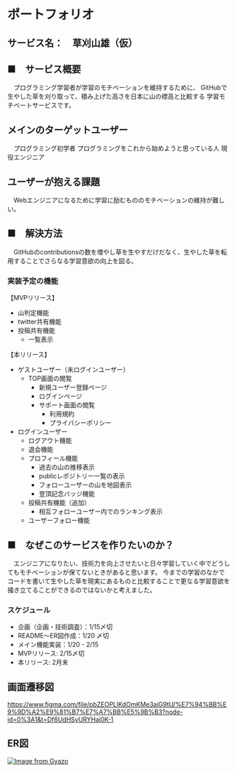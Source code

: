 # ポートフォリオ

## サービス名：　草刈山雄（仮）


## ■　サービス概要
　プログラミング学習者が学習のモチベーションを維持するために、
  GitHubで生やした草を刈り取って、積み上げた高さを日本に山の標高と比較する
  学習モチベートサービスです。

## メインのターゲットユーザー
　プログラミング初学者
  プログラミングをこれから始めようと思っている人
  現役エンジニア

## ユーザーが抱える課題
　Webエンジニアになるために学習に励むもののモチベーションの維持が難しい。

## ■　解決方法
　GitHubのcontributionsの数を増やし草を生やすだけだなく、生やした草を転用することでさらなる学習意欲の向上を図る。

### 実装予定の機能
【MVPリリース】
* 山判定機能
* twitter共有機能
* 投稿共有機能
  - 一覧表示

【本リリース】
* ゲストユーザー（未ログインユーザー）
  - TOP画面の閲覧
    - 新規ユーザー登録ページ
    - ログインページ
    - サポート画面の閲覧
      - 利用規約
      - プライバシーポリシー
* ログインユーザー
  - ログアウト機能
  - 退会機能
  - プロフィール機能
    - 過去の山の推移表示
    - publicレポジトリー一覧の表示
    - フォローユーザーの山を地図表示
    - 登頂記念バッジ機能
  - 投稿共有機能（追加）
    - 相互フォローユーザー内でのランキング表示
  - ユーザーフォロー機能


## ■　なぜこのサービスを作りたいのか？
　エンジニアになりたい、技術力を向上させたいと日々学習していく中でどうしてもモチベーションが保てないときがあると思います。
  今までの学習のなかでコードを書いて生やした草を現実にあるものと比較することで更なる学習意欲を掻き立てることができるのではないかと考えました。

### スケジュール
- 企画（企画・技術調査）：1/15〆切
- README〜ER図作成：1/20 〆切
- メイン機能実装：1/20 - 2/15
- MVPリリース: 2/15〆切
- 本リリース: 2月末

## 画面遷移図
https://www.figma.com/file/pbZEOPLIKdOmKMe3aiG9tU/%E7%94%BB%E9%9D%A2%E9%81%B7%E7%A7%BB%E5%9B%B3?node-id=0%3A1&t=Df6UdHSyURYHaj0K-1

## ER図
[![Image from Gyazo](https://i.gyazo.com/d36b99b1750ebe900d6b2308553a274d.png)](https://gyazo.com/d36b99b1750ebe900d6b2308553a274d)
